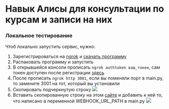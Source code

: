 # Навык Алисы для консультации по курсам и записи на них

### Локальное тестирование
Чтоб локально запустить сервис, нужно:
1. Зарегистрироваться на [ngrok](https://ngrok.com/) и [скачать программу](https://bin.equinox.io/c/4VmDzA7iaHb/ngrok-stable-windows-amd64.zip)
2. Распаковать программу и запустить
3. В открывшейся консоли прописать `ngrok authtoken ваш_токен`, сам токен доступен после регистрации [здесь](https://dashboard.ngrok.com/get-started/your-authtoken)
4. После прописать `ngrok http 3001`, если вы поменяли порт в main.py, то замените 3001 на тот, который вы установили
5. Скопировать подчеркнутую строку <img src="https://user-images.githubusercontent.com/68995714/161825601-465bd266-1f27-4e81-a1c8-d33175a6a956.png">
6. Вставить скопированную строку на этом [сайте](https://station.aimylogic.com/) и добавить к ней то, что написано в переменной WEBHOOK_URL_PATH в main.py <img src="(https://user-images.githubusercontent.com/68995714/161827107-bf239e7e-4431-4a92-bdc8-01bf58f70f28.png)
">
